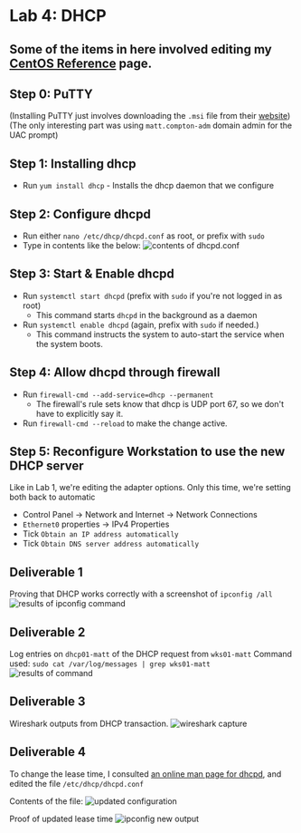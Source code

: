 # Lab 4: DHCP

## Some of the items in here involved editing my [CentOS Reference](/techjournals/centos-commands.md) page.

## Step 0: PuTTY
(Installing PuTTY just involves downloading the `.msi` file from their [website](https://www.chiark.greenend.org.uk/~sgtatham/putty/latest.html))
(The only interesting part was using `matt.compton-adm` domain admin for the UAC prompt)

## Step 1: Installing dhcp
* Run `yum install dhcp` - Installs the dhcp daemon that we configure

## Step 2: Configure dhcpd
* Run either `nano /etc/dhcp/dhcpd.conf` as root, or prefix with `sudo`
* Type in contents like the below:
![contents of dhcpd.conf](/lab04_dhcpd_conf.PNG)

## Step 3: Start & Enable dhcpd
* Run `systemctl start dhcpd` (prefix with `sudo` if you're not logged in as root)
    * This command starts `dhcpd` in the background as a daemon
* Run `systemctl enable dhcpd` (again, prefix with `sudo` if needed.)
    * This command instructs the system to auto-start the service when the system boots.

## Step 4: Allow dhcpd through firewall
* Run `firewall-cmd --add-service=dhcp --permanent`
    * The firewall's rule sets know that dhcp is UDP port 67, so we don't have to explicitly say it.
* Run `firewall-cmd --reload` to make the change active.

## Step 5: Reconfigure Workstation to use the new DHCP server
Like in Lab 1, we're editing the adapter options. Only this time, we're setting both back to automatic
* Control Panel -> Network and Internet -> Network Connections
* `Ethernet0` properties -> IPv4 Properties
* Tick `Obtain an IP address automatically`
* Tick `Obtain DNS server address automatically`

## Deliverable 1
Proving that DHCP works correctly with a screenshot of `ipconfig /all`
![results of ipconfig command](/lab04_deliverable1.PNG)

## Deliverable 2
Log entries on `dhcp01-matt` of the DHCP request from `wks01-matt`
Command used: `sudo cat /var/log/messages | grep wks01-matt`
![results of command](/lab04_deliverable2.PNG)

## Deliverable 3
Wireshark outputs from DHCP transaction.
![wireshark capture](/lab04_deliverable3.PNG)

## Deliverable 4
To change the lease time, I consulted [an online man page for dhcpd](https://linux.die.net/man/8/dhcpd), and edited the file `/etc/dhcp/dhcpd.conf`

Contents of the file:
![updated configuration](/lab04_deliverable4_pt1.PNG)

Proof of updated lease time
![ipconfig new output](/lab04_deliverable4_pt2.PNG)